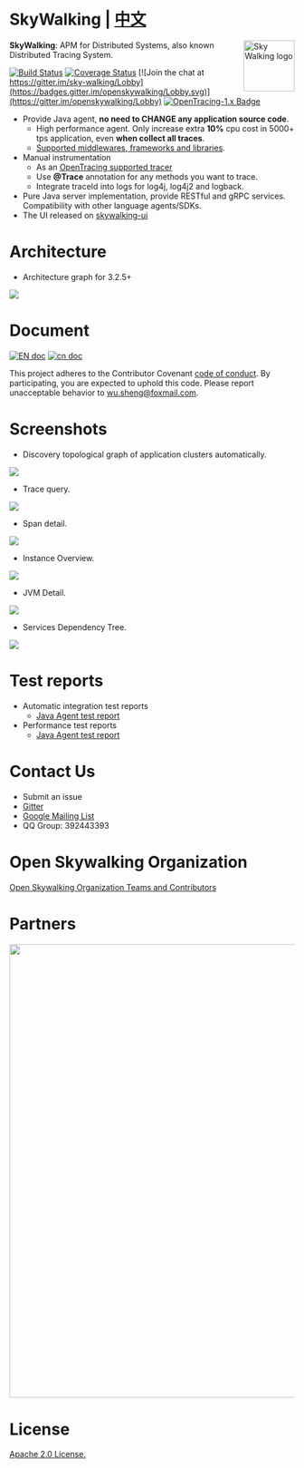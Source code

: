 SkyWalking | [中文](README_ZH.md)
==========

<img src="https://skywalkingtest.github.io/page-resources/3.0/skywalking.png" alt="Sky Walking logo" height="90px" align="right" />

**SkyWalking**: APM for Distributed Systems, also known Distributed Tracing System. 

[![Build Status](https://travis-ci.org/apache/incubating-skywalking.svg?branch=master)](https://travis-ci.org/apache/incubating-skywalking)
[![Coverage Status](https://coveralls.io/repos/github/OpenSkywalking/skywalking/badge.svg?branch=master&forceUpdate=3)](https://coveralls.io/github/OpenSkywalking/skywalking?branch=master)
[![Join the chat at https://gitter.im/sky-walking/Lobby](https://badges.gitter.im/openskywalking/Lobby.svg)](https://gitter.im/openskywalking/Lobby)
[![OpenTracing-1.x Badge](https://img.shields.io/badge/OpenTracing--1.x-enabled-blue.svg)](http://opentracing.io)

* Provide Java agent, **no need to CHANGE any application source code**.
  * High performance agent. Only increase extra **10%** cpu cost in 5000+ tps application, even **when collect all traces**.
  * [Supported middlewares, frameworks and libraries](docs/Supported-list.md).
* Manual instrumentation
  * As an [OpenTracing supported tracer](http://opentracing.io/documentation/pages/supported-tracers)
  * Use **@Trace** annotation for any methods you want to trace.
  * Integrate traceId into logs for log4j, log4j2 and logback.
* Pure Java server implementation, provide RESTful and gRPC services. Compatibility with other language agents/SDKs. 
* The UI released on [skywalking-ui](https://github.com/OpenSkywalking/sky-walking-ui)

# Architecture
* Architecture graph for 3.2.5+
<img src="https://skywalkingtest.github.io/page-resources/3.2.5%2b_architecture.jpg"/>

# Document
[![EN doc](https://img.shields.io/badge/document-English-blue.svg)](docs/README.md) [![cn doc](https://img.shields.io/badge/document-中文-blue.svg)](docs/README_ZH.md)

This project adheres to the Contributor Covenant [code of conduct](CODE_OF_CONDUCT.md). By participating, you are expected to uphold this code. Please report unacceptable behavior to wu.sheng@foxmail.com.

# Screenshots
- Discovery topological graph of application clusters automatically.
<img src="https://skywalkingtest.github.io/page-resources/3.2.1/topological_graph_test_project.png"/>

- Trace query.
<img src="https://skywalkingtest.github.io/page-resources/3.2.1/trace_segment.png"/>

- Span detail.
<img src="https://skywalkingtest.github.io/page-resources/3.2.1/span.png" />

- Instance Overview.
<img src="https://skywalkingtest.github.io/page-resources/3.2.1/instance_health.png"/>

- JVM Detail.
<img src="https://skywalkingtest.github.io/page-resources/3.2/instance_graph.png"/>

- Services Dependency Tree.
<img src="https://skywalkingtest.github.io/page-resources/3.2.1/service_dependency_tree.png"/>

# Test reports
- Automatic integration test reports
  - [Java Agent test report](https://github.com/SkywalkingTest/agent-integration-test-report)
- Performance test reports
  - [Java Agent test report](https://skywalkingtest.github.io/Agent-Benchmarks/)

# Contact Us
* Submit an issue
* [Gitter](https://gitter.im/openskywalking/Lobby)
* [Google Mailing List](https://groups.google.com/forum/#!forum/skywalking-distributed-tracing-and-apm)
* QQ Group: 392443393

# Open Skywalking Organization
[Open Skywalking Organization Teams and Contributors](https://github.com/OpenSkywalking/Organization/blob/master/README.md)

# Partners
<img src="https://skywalkingtest.github.io/page-resources/3.2.4/partners.png" width="800"/>

# License
[Apache 2.0 License.](/LICENSE)
